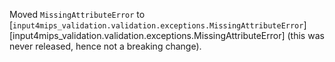 Moved `MissingAttributeError` to [`input4mips_validation.validation.exceptions.MissingAttributeError`][input4mips_validation.validation.exceptions.MissingAttributeError] (this was never released, hence not a breaking change).
